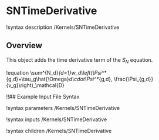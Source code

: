 # SNTimeDerivative

!syntax description /Kernels/SNTimeDerivative

## Overview

This object adds the time derivative term of the $S_N$ equation.

!equation
\sum^{N_d}_{d=1}w_d\left(\Psi^*_{g,d}+\tau_g\hat{\Omega}_d\cdot\Psi^*_{g,d},
  \frac{\Psi_{g,d}}{v_g}\right)_\mathcal{D}

!!## Example Input File Syntax

!syntax parameters /Kernels/SNTimeDerivative

!syntax inputs /Kernels/SNTimeDerivative

!syntax children /Kernels/SNTimeDerivative
